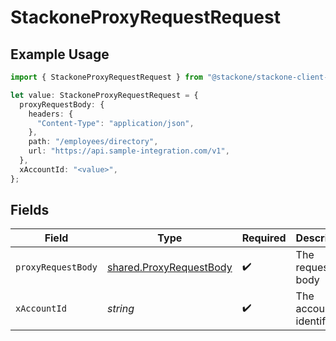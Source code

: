# StackoneProxyRequestRequest

## Example Usage

```typescript
import { StackoneProxyRequestRequest } from "@stackone/stackone-client-ts/sdk/models/operations";

let value: StackoneProxyRequestRequest = {
  proxyRequestBody: {
    headers: {
      "Content-Type": "application/json",
    },
    path: "/employees/directory",
    url: "https://api.sample-integration.com/v1",
  },
  xAccountId: "<value>",
};
```

## Fields

| Field                                                                     | Type                                                                      | Required                                                                  | Description                                                               |
| ------------------------------------------------------------------------- | ------------------------------------------------------------------------- | ------------------------------------------------------------------------- | ------------------------------------------------------------------------- |
| `proxyRequestBody`                                                        | [shared.ProxyRequestBody](../../../sdk/models/shared/proxyrequestbody.md) | :heavy_check_mark:                                                        | The request body                                                          |
| `xAccountId`                                                              | *string*                                                                  | :heavy_check_mark:                                                        | The account identifier                                                    |